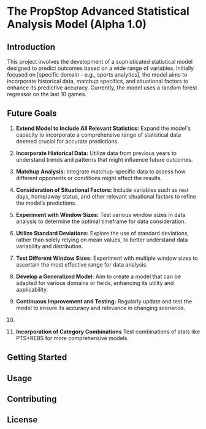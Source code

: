 # The PropStop Advanced Statistical Analysis Model (Alpha 1.0)

## Introduction
This project involves the development of a sophisticated statistical model designed to predict outcomes based on a wide range of variables. Initially focused on [specific domain - e.g., sports analytics], the model aims to incorporate historical data, matchup specifics, and situational factors to enhance its predictive accuracy. Currently, the model uses a random forest regressor on the last 10 games.

## Future Goals

1. **Extend Model to Include All Relevant Statistics:** Expand the model's capacity to incorporate a comprehensive range of statistical data deemed crucial for accurate predictions.

2. **Incorporate Historical Data:** Utilize data from previous years to understand trends and patterns that might influence future outcomes.

3. **Matchup Analysis:** Integrate matchup-specific data to assess how different opponents or conditions might affect the results.

4. **Consideration of Situational Factors:** Include variables such as rest days, home/away status, and other relevant situational factors to refine the model’s predictions.

5. **Experiment with Window Sizes:** Test various window sizes in data analysis to determine the optimal timeframe for data consideration.

6. **Utilize Standard Deviations:** Explore the use of standard deviations, rather than solely relying on mean values, to better understand data variability and distribution.

7. **Test Different Window Sizes:** Experiment with multiple window sizes to ascertain the most effective range for data analysis.

8. **Develop a Generalized Model:** Aim to create a model that can be adapted for various domains or fields, enhancing its utility and applicability.

9. **Continuous Improvement and Testing:** Regularly update and test the model to ensure its accuracy and relevance in changing scenarios.
10. 
11. **Incorporation of Category Combinations** Test combinations of stats like PTS+REBS for more comprehensive models.
## Getting Started



## Usage



## Contributing



## License

